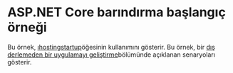 # <a name="aspnet-core-hosting-startup-sample"></a>ASP.NET Core barındırma başlangıç örneği

Bu örnek, [ıhostingstartup](https://docs.microsoft.com/dotnet/api/microsoft.aspnetcore.hosting.ihostingstartup)öğesinin kullanımını gösterir. Bu örnek, bir [dış derlemeden bir uygulamayı geliştirme](https://docs.microsoft.com/aspnet/core/fundamentals/host/platform-specific-configuration)bölümünde açıklanan senaryoları gösterir.
